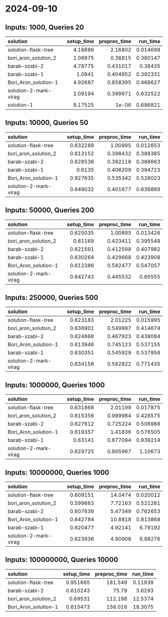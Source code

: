 # 2024-09-10

## Inputs: 1000, Queries 20

| solution              |   setup_time |   preproc_time |   run_time |
|:----------------------|-------------:|---------------:|-----------:|
| solution-flask-tree   |      4.18886 |       2.16802  |   0.014698 |
| bori_aron_solution_2  |      1.06975 |       0.38815  |   0.380147 |
| barab-szabi-2         |      4.78775 |       0.431017 |   0.38435  |
| barab-szabi-1         |      1.0841  |       0.404952 |   0.392331 |
| Bori_Aron_solution-1  |      4.92687 |       0.858395 |   0.468627 |
| solution-2-mark-virag |      1.09194 |       0.399971 |   0.632522 |
| solution-1            |      8.17525 |       1e-06    |   0.686821 |

## Inputs: 10000, Queries 50

| solution              |   setup_time |   preproc_time |   run_time |
|:----------------------|-------------:|---------------:|-----------:|
| solution-flask-tree   |     0.632289 |       1.00895  |   0.012653 |
| bori_aron_solution_2  |     0.613152 |       0.398432 |   0.388385 |
| barab-szabi-2         |     0.628536 |       0.392118 |   0.388663 |
| barab-szabi-1         |     0.6135   |       0.406209 |   0.394723 |
| Bori_Aron_solution-1  |     0.927635 |       0.535342 |   0.528023 |
| solution-2-mark-virag |     0.649032 |       0.401677 |   0.638889 |

## Inputs: 50000, Queries 200

| solution              |   setup_time |   preproc_time |   run_time |
|:----------------------|-------------:|---------------:|-----------:|
| solution-flask-tree   |     0.625035 |       1.00895  |   0.013426 |
| bori_aron_solution_2  |     0.61169  |       0.423411 |   0.395548 |
| barab-szabi-2         |     0.621591 |       0.412598 |   0.407982 |
| barab-szabi-1         |     0.630264 |       0.429668 |   0.423908 |
| Bori_Aron_solution-1  |     0.612386 |       0.582477 |   0.547057 |
| solution-2-mark-virag |     0.642743 |       0.445532 |   0.65555  |

## Inputs: 250000, Queries 500

| solution              |   setup_time |   preproc_time |   run_time |
|:----------------------|-------------:|---------------:|-----------:|
| solution-flask-tree   |     0.623183 |       2.01225  |   0.015995 |
| bori_aron_solution_2  |     0.636901 |       0.549997 |   0.414674 |
| barab-szabi-2         |     0.624868 |       0.467923 |   0.439084 |
| Bori_Aron_solution-1  |     0.613946 |       0.745123 |   0.537155 |
| barab-szabi-1         |     0.630351 |       0.545929 |   0.537956 |
| solution-2-mark-virag |     0.634158 |       0.562822 |   0.771435 |

## Inputs: 1000000, Queries 1000

| solution              |   setup_time |   preproc_time |   run_time |
|:----------------------|-------------:|---------------:|-----------:|
| solution-flask-tree   |     0.631868 |       2.01199  |   0.017875 |
| bori_aron_solution_2  |     0.615356 |       0.989984 |   0.428575 |
| barab-szabi-2         |     0.627612 |       0.725224 |   0.506988 |
| Bori_Aron_solution-1  |     0.619357 |       1.41836  |   0.576505 |
| barab-szabi-1         |     0.63141  |       0.877094 |   0.939214 |
| solution-2-mark-virag |     0.629725 |       0.865967 |   1.10673  |

## Inputs: 10000000, Queries 1000

| solution              |   setup_time |   preproc_time |   run_time |
|:----------------------|-------------:|---------------:|-----------:|
| solution-flask-tree   |     0.609151 |       14.0474  |   0.020012 |
| bori_aron_solution_2  |     0.599663 |        7.72163 |   0.521281 |
| barab-szabi-2         |     0.607639 |        5.47349 |   0.762653 |
| Bori_Aron_solution-1  |     0.642784 |       10.8818  |   0.813868 |
| barab-szabi-1         |     0.620477 |        4.92141 |   6.79192  |
| solution-2-mark-virag |     0.623936 |        4.90908 |   6.88276  |

## Inputs: 100000000, Queries 10000

| solution             |   setup_time |   preproc_time |   run_time |
|:---------------------|-------------:|---------------:|-----------:|
| solution-flask-tree  |     0.951665 |        181.549 |    0.11939 |
| barab-szabi-2        |     0.610243 |         75.79  |    3.6293  |
| bori_aron_solution_2 |     0.69531  |        112.198 |   12.5374  |
| Bori_Aron_solution-1 |     0.615473 |        156.016 |   19.3075  |